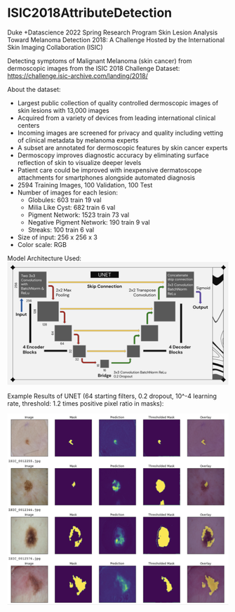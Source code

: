 # ISIC2018AttributeDetection
Duke +Datascience 2022 Spring Research Program
Skin Lesion Analysis Toward Melanoma Detection 2018: A Challenge Hosted by the International Skin Imaging Collaboration (ISIC)

Detecting symptoms of Malignant Melanoma (skin cancer) from dermoscopic images from the ISIC 2018 Challenge Dataset:
https://challenge.isic-archive.com/landing/2018/

About the dataset:
- Largest public collection of quality controlled dermoscopic images of skin lesions with 13,000 images
- Acquired from a variety of devices from leading international clinical centers
- Incoming images are screened for privacy and quality including vetting of clinical metadata by melanoma experts
- A subset are annotated for dermoscopic features by skin cancer experts
- Dermoscopy improves diagnostic accuracy by eliminating surface reflection of skin to visualize deeper levels
- Patient care could be improved with inexpensive dermatoscope attachments for smartphones alongside automated diagnosis 
- 2594 Training Images, 100 Validation, 100 Test
- Number of images for each lesion:
  - Globules: 603 train 19 val
  - Milia Like Cyst: 682 train 6 val
  - Pigment Network: 1523 train 73 val
  - Negative Pigment Network: 190 train 9 val
  - Streaks: 100 train 6 val
- Size of input: 256 x 256 x 3
- Color scale: RGB

Model Architecture Used:
![UNET Architecture](https://github.com/haoyuwu03/ISIC2018AttributeDetection/blob/main/UNET_Model_Architecture.png)

Example Results of UNET (64 starting filters, 0.2 dropout, 10^-4 learning rate, threshold: 1.2 times positive pixel ratio in masks):

![Pigment Network](https://github.com/haoyuwu03/ISIC2018AttributeDetection/blob/main/Pigment_Network_Detection_Results.png)
